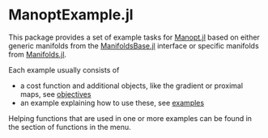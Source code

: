 # ManoptExample.jl

This package provides a set of example tasks for [Manopt.jl](https://manoptjl.org/) based on either generic
manifolds from the [ManifoldsBase.jl](https://juliamanifolds.github.io/ManifoldsBase.jl/) interface or specific manifolds from [Manifolds.jl](https://juliamanifolds.github.io/Manifolds.jl/).

Each example usually consists of

* a cost function and additional objects, like the gradient or proximal maps, see [objectives](objectives/index.md)
* an example explaining how to use these, see [examples](examples/index.md)

Helping functions that are used in one or more examples can be found in the section of functions in the menu.